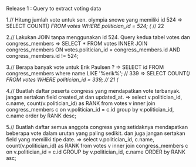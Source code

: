 Release 1 : Query to extract voting data

1.// Hitung jumlah vote untuk sen. olympia snowe yang memiliki id 524
=> SELECT COUNT(*) FROM votes WHERE politician_id = 524;  (* // 22

2.// Lakukan JOIN tanpa menggunakan id 524. Query kedua tabel votes dan congress_members
=> SELECT * FROM votes INNER JOIN congress_members ON votes.politician_id = congress_members.id AND congress_members.id != 524;  

3.// Berapa banyak vote untuk Erik Paulsen ?
=> SELECT id FROM congress_members where name LIKE '%erik%'; // 339
=> SELECT COUNT(*) FROM votes WHERE politician_id = 339; // 21 (*

4.// Buatlah daftar peserta congress yang mendapatkan vote terbanyak. jangan sertakan field created_at dan updated_at.
=> select v.politician_id, c.name, count(v.politician_id) as RANK from votes v inner join congress_members c on v.politician_id = c.id group by v.politician_id, c.name order by RANK desc;

5.// Buatlah daftar semua anggota congress yang setidaknya mendapatkan beberapa vote dalam urutan yang paling sedikit. dan juga jangan sertakan field yang memiliki tipe date.
=> select v.politician_id, c.name, count(v.politician_id) as RANK from votes v inner join congress_members c on v.politician_id = c.id GROUP by v.politician_id, c.name ORDER by RANK asc;
